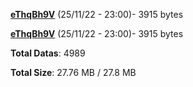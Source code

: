 [**eThqBh9V**](/data/eThqBh9V.txt) (25/11/22 - 23:00)- 3915 bytes

[**eThqBh9V**](/data/eThqBh9V.txt) (25/11/22 - 23:00)- 3915 bytes

**Total Datas**: 4989

**Total Size**: 27.76 MB / 27.8 MB